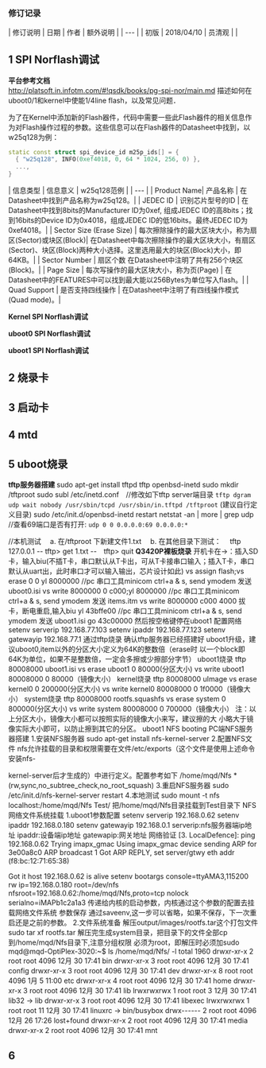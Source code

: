 ##

###  修订记录
| 修订说明 | 日期 | 作者 | 额外说明 |
| --- |
| 初版 | 2018/04/10 | 员清观 |  |

## 1 SPI Norflash调试
**平台参考文档**<br>
  http://platsoft.in.infotm.com/#!qsdk/books/pg-spi-nor/main.md
描述如何在uboot0/1和kernel中使能1/4line flash，以及常见问题．

为了在Kernel中添加新的Flash器件，代码中需要一些此Flash器件的相关信息作为对Flash操作过程的参数。这些信息可以在Flash器件的Datasheet中找到，以w25q128为例：
```cpp
static const struct spi_device_id m25p_ids[] = {
  { "w25q128", INFO(0xef4018, 0, 64 * 1024, 256, 0) },
  ...,
}
```
| 信息类型 	| 信息意义 | 	w25q128范例 |
| --- |
| Product Name|  	产品名称 	| 在Datasheet中找到产品名称为w25q128。|
| JEDEC ID 	| 识别芯片型号的ID 	| 在Datasheet中找到8bits的Manufacturer ID为0xef, 组成JEDEC ID的高8bits；找到16bits的Device ID为0x4018，组成JEDEC ID的低16bits。最终JEDEC ID为0xef4018。|
| Sector Size (Erase Size) | 	每次擦除操作的最大区块大小，称为扇区(Sector)或块区(Block)|  	在Datasheet中每次擦除操作的最大区块大小，有扇区(Sector)、块区(Block)两种大小选择。这里选用最大的块区(Block)大小，即64KB。|
| Sector Number 	| 扇区个数 	在Datasheet中注明了共有256个块区(Block)。|
| Page Size 	| 每次写操作的最大区块大小，称为页(Page) | 	在Datasheet中的FEATURES中可以找到最大能以256Bytes为单位写入flash。|
| Quad Support | 	是否支持四线操作 | 	在Datasheet中注明了有四线操作模式(Quad mode)。|


**Kernel SPI Norflash调试**

**uboot0 SPI Norflash调试**

**uboot1 SPI Norflash调试**


## 2 烧录卡

## 3 启动卡

## 4 mtd

## 5 uboot烧录
**tftp服务器搭建**
sudo apt-get install tftpd tftp openbsd-inetd
sudo mkdir /tftproot
sudo subl /etc/inetd.conf　//修改如下tftp server端目录
  `tftp dgram udp wait nobody /usr/sbin/tcpd /usr/sbin/in.tftpd /tftproot`  (建议自行定义目录)
sudo /etc/init.d/openbsd-inetd restart
netstat -an | more | grep udp //查看69端口是否有打开: `udp 0 0 0.0.0.0:69 0.0.0.0:*`

//本机测试
　a. 在/tftproot 下新建文件1.txt
　b. 在其他目录下测试： 　tftp 127.0.0.1  --  tftp> get 1.txt --　tftp> quit
**Q3420P裸板烧录**
开机卡在->：插入SD卡，输入biu(不插T卡，串口默认从T卡出，可从T卡接串口输入；插入T卡，串口默认从uart出，此时串口才可以输入输出，芯片设计如此)
vs assign flash;vs erase 0 0
yl 8000000
//pc 串口工具minicom ctrl+a & s, send ymodem 发送 uboot0.isi
vs write 8000000 0 c000;yl 8000000
//pc 串口工具minicom ctrl+a & s, send ymodem 发送 items.itm
vs write 8000000 c000 4000
拔卡，断电重启,输入biu
yl 43bffe00
//pc 串口工具minicom ctrl+a & s, send ymodem 发送 uboot1.isi
go 43c00000
然后按空格键停在uboot1
配置网络
setenv serverip 192.168.77.103
setenv ipaddr 192.168.77.123
setenv gatewayip 192.168.77.1
通过tftp烧录
确认tftp服务器已经搭建好
uboot1升级，建议uboot0,item以外的分区大小定义为64K的整数倍（erase时
以一个block即64K为单位，如果不是整数倍，一定会多擦或少擦部分字节）
uboot1烧录
tftp 80008000 uboot1.isi
vs erase uboot1 0 80000(分区大小)
vs write uboot1 80008000 0 80000（镜像大小）
kernel烧录
tftp 80008000 uImage
vs erase kernel0 0 200000(分区大小)
vs write kernel0 80008000 0 1f0000（镜像大小）
system烧录
tftp 80008000 rootfs.squashfs
vs erase system 0 800000(分区大小)
vs write system 80008000 0 700000（镜像大小）
注：以上分区大小，镜像大小都可以按照实际的镜像大小来写，建议擦的大
小略大于镜像实际大小即可，以防止擦到其它的分区。
uboot1 NFS booting
PC端NFS服务器搭建
1.安装NFS服务器
sudo apt-get install nfs-kernel-server
2.配置NFS文件
nfs允许挂载的目录和权限需要在文件/etc/exports（这个文件是使用上述命令安装nfs-

kernel-server后才生成的）中进行定义。配置参考如下
/home/mqd/Nfs *(rw,sync,no_subtree_check,no_root_squash)
3.重启NFS服务器
sudo /etc/init.d/nfs-kernel-server restart
4.本地测试
sudo mount -t nfs localhost:/home/mqd/Nfs Test/
把/home/mqd/Nfs目录挂载到Test目录下
NFS网络文件系统挂载
1.uboot1参数配置
setenv serverip 192.168.0.62
setenv ipaddr 192.168.0.180
setenv gatewayip 192.168.0.1
serverip:nfs服务器端ip地址
ipaddr:设备端ip地址
gatewapip:网关地址
网络验证
[3. LocalDefence]: ping 192.168.0.62
Trying imapx_gmac
Using imapx_gmac device
sending ARP for 3e00a8c0
ARP broadcast 1
Got ARP REPLY, set server/gtwy eth addr (f8:bc:12:71:65:38)

Got it
host 192.168.0.62 is alive
setenv bootargs console=ttyAMA3,115200 rw ip=192.168.0.180
root=/dev/nfs nfsroot=192.168.0.62:/home/mqd/Nfs,proto=tcp nolock
serialno=iMAPb1c2a1a3
传递给内核的启动参数，内核通过这个参数的配置去挂载网络文件系统
参数保存
通过saveenv,这一步可以省略，如果不保存，下一次重启还是之前的参数。
2.文件系统准备
解压output/images/rootfs.tar这个打包文件
sudo tar xf rootfs.tar
解压完生成system目录，把目录下的文件全部cp到/home/mqd/Nfs目录下,注意分组权限
必须为root，即解压时必须加sudo
mqd@mqd-OptiPlex-3020:~$ ls /home/mqd/Nfs/ -l
total 1960
drwxr-xr-x 2 root root 4096 12月 30 17:41 bin
drwxr-xr-x 3 root root 4096 12月 30 17:41 config
drwxr-xr-x 3 root root 4096 12月 30 17:41 dev
drwxr-xr-x 8 root root 4096 1月 5 11:00 etc
drwxr-xr-x 4 root root 4096 12月 30 17:41 home
drwxr-xr-x 3 root root 4096 12月 30 17:41 lib
lrwxrwxrwx 1 root root 3 12月 30 17:41 lib32 -> lib
drwxr-xr-x 3 root root 4096 12月 30 17:41 libexec
lrwxrwxrwx 1 root root 11 12月 30 17:41 linuxrc -> bin/busybox
drwx------ 2 root root 4096 12月 26 17:26 lost+found
drwxr-xr-x 2 root root 4096 12月 30 17:41 media
drwxr-xr-x 2 root root 4096 12月 30 17:41 mnt

## 6
